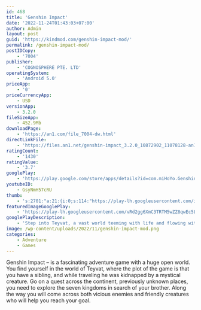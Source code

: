 ```yaml
---
id: 468
title: 'Genshin Impact'
date: '2022-11-24T01:43:03+07:00'
author: Admin
layout: post
guid: 'https://kindmod.com/genshin-impact-mod/'
permalink: /genshin-impact-mod/
postIDCopy:
    - '7004'
publisher:
    - 'COGNOSPHERE PTE. LTD'
operatingSystem:
    - 'Android 5.0'
priceApp:
    - '0'
priceCurrencyApp:
    - USD
versionApp:
    - 3.2.0
fileSizeApp:
    - 452.9Mb
downloadPage:
    - 'https://an1.com/file_7004-dw.html'
directLinkFile:
    - 'https://files.an1.net/genshin-impact_3.2.0_10872902_11078128-an1.com.apk'
ratingCount:
    - '1430'
ratingValue:
    - '3.7'
googlePlay:
    - 'https://play.google.com/store/apps/details?id=com.miHoYo.GenshinImpact'
youtubeID:
    - GsyNmH57cRU
thumb:
    - 's:2701:"a:21:{i:0;s:114:"https://play-lh.googleusercontent.com/iWWSdv75RxXMGey1HWDdq6vw7jWvkNMpYjep0hNdllCSeFrkVutA7dofFY9cczV9pg=w526-h296";i:1;s:114:"https://play-lh.googleusercontent.com/BSyvqfDhdBLyBfsjZGA8MYTwln2QCdDhlDpSulHEhO8Axl-FpRY9BBhjDjzkJSyg2g=w526-h296";i:2;s:115:"https://play-lh.googleusercontent.com/ywwOAnpu5SzVftB5ZIf1ecgeC2oApc54RNYjrWcpFU6R4BvFBOTfrzA3BAECc1jqlcw=w526-h296";i:3;s:116:"https://play-lh.googleusercontent.com/f10t4XWAg2q2qGJcteYFvGZ_04VlrxNsbHC_FjL9GUN3MjdZdG_CJcJMxnYraHYE40Uj=w526-h296";i:4;s:114:"https://play-lh.googleusercontent.com/QFIzLWTKzhn7ih9pu9T8_0kBttsrgeFkWMW46BjAKnO_mChfoNkANQXBhzAo6a6oDg=w526-h296";i:5;s:115:"https://play-lh.googleusercontent.com/71h7kH0CoSpZMM29eVXElOku5quNzevSYKlJvrCWgxOtMbHdkpWUeJmoBhCC62m-02o=w526-h296";i:6;s:114:"https://play-lh.googleusercontent.com/ztYzq2W7li09w0zFczI-P5U4yhMB5W0J8TGd6ff8Cq8GzrGcOchASYeqoREfy45G0w=w526-h296";i:7;s:115:"https://play-lh.googleusercontent.com/RGbeMY-opR3LwJtBMBun60eXs7Odrt6szPYvvs9dyupYTSKd_DdGcQBeJjHU85LgxXE=w526-h296";i:8;s:114:"https://play-lh.googleusercontent.com/9YfRhqXbsheaCCCtWQk5TDubVskTbVxOYBDP7iXUtxK-lRPxvd0VG6LAEGKFZytNJA=w526-h296";i:9;s:116:"https://play-lh.googleusercontent.com/p0Yly61-GAFtCFJJ3qsZt0VPGN4HIh_soLnkYNuUdlE06y0tNC0RPspwQYNSbI2hhss3=w526-h296";i:10;s:116:"https://play-lh.googleusercontent.com/rNZhoHM9Ih9lCvebzRS_5mLnbbyMiY1VBxanHjmHg4-RBwHVeV-DvpgrMfGHI0rbtE2k=w526-h296";i:11;s:115:"https://play-lh.googleusercontent.com/KBU-oCyYvjSGxfb2_JW4QNfkqBzfO0YzW8CF2bOa45WOj-W2mNBCkLIvpnWvuz9w7mg=w526-h296";i:12;s:114:"https://play-lh.googleusercontent.com/4umEv3YE7z4otlcgTSNysqxyx2m9b2A2l8rZdxZnSGbB2Gt7SgIJKCLPLqxXmXw9Hg=w526-h296";i:13;s:116:"https://play-lh.googleusercontent.com/mFbA_bPC6yzlsBBL--gc3Cd32sj-ZFtm7THtKoyC93BjhRkj0lV9LYRQwyOaMwkkYDMW=w526-h296";i:14;s:114:"https://play-lh.googleusercontent.com/NIWv_9xuAfjpOfPA-Mt8oRdvIVIvTcCWrO6Igh2IxhV0vulJGpFRXiHyeP-kflgL9g=w526-h296";i:15;s:115:"https://play-lh.googleusercontent.com/Pmu__fnHVodrO6tMpqPR8MtqoMFYCCXgRmGNDRqa0gMqjnUy-8SriFshf81ifvwqkDc=w526-h296";i:16;s:114:"https://play-lh.googleusercontent.com/N0bLywbbS8Ej1OjQekyY1XpNTGOFSnG0MpQR3bF3XXcHdPSNAfg8rchpSG2bydywNg=w526-h296";i:17;s:114:"https://play-lh.googleusercontent.com/pBg1SF7tu-CS94LbaXlMLAf1q_lgvrHsTlzMsN9_PQdahO-5GTd9vwfAyY3oysz6Gg=w526-h296";i:18;s:115:"https://play-lh.googleusercontent.com/F8vdY1xzB8WZ2cWjZEQa_0bwJkGMkZ_WXo2ZBkBmEkfraC3SM-bmQJfJeB82aVvugFc=w526-h296";i:19;s:115:"https://play-lh.googleusercontent.com/YMFqdFlQvvJxd2L5oQlpfD7_8DgtYht3Nn4ThhjN5NpdIXyb69fQKm3RwCVFAAFEKME=w526-h296";i:20;s:115:"https://play-lh.googleusercontent.com/vOjSi_C_nv2XhNTbKZegdHCb5yFtzg6czf6qvIP3x0YaisiIgZaGinZh3Au2l4kkuZ8=w526-h296";}";'
featuredImageGooglePlay:
    - 'https://play-lh.googleusercontent.com/vRd2gg6XmC3TRTM5wZZ8qwEc5LMUROh4whycLuiCSPB40tIxDYLT6V0BdCn486XiKQ0'
googlePlayDescription:
    - 'Step into Teyvat, a vast world teeming with life and flowing with elemental energy.. You and your sibling arrived here from another world. Separated by an unknown god, stripped of your powers, and cast into a deep slumber, you now awake to a world very different from when you first arrived.. Thus begins your journey across Teyvat to seek answers from The Seven — the gods of each element. Along the way, prepare to explore every inch of this wondrous world, join forces with a diverse range of characters, and unravel the countless mysteries that Teyvat holds...'
image: /wp-content/uploads/2022/11/genshin-impact-mod.png
categories:
    - Adventure
    - Games
---
```


Genshin Impact – is a fascinating adventure game with a huge open world. You find yourself in the world of Teyvat, where the plot of the game is that you have a sibling, and while traveling he was kidnapped by a mystical creature. Go on a quest across the continent, previously unknown places, you need to explore the seven kingdoms in search of your brother. Along the way you will come across both vicious enemies and friendly creatures who will help you reach your goal.